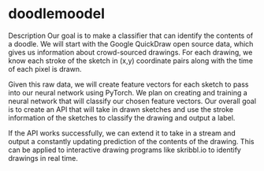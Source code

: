 # doodlemoodel
Description
Our goal is to make a classifier that can identify the contents of a doodle. We will start with the Google QuickDraw open source data, which gives us information about crowd-sourced drawings. For each drawing, we know each stroke of the sketch in (x,y) coordinate pairs along with the time of each pixel is drawn. 

Given this raw data, we will create feature vectors for each sketch to pass into our neural network using PyTorch. We plan on creating and training a neural network that will classify our chosen feature vectors. Our overall goal is to create an API that will take in drawn sketches and use the stroke information of the sketches to classify the drawing and output a label. 

If the API works successfully, we can extend it to take in a stream and output a constantly updating prediction of the contents of the drawing. This can be applied to interactive drawing programs like skribbl.io to identify drawings in real time.
